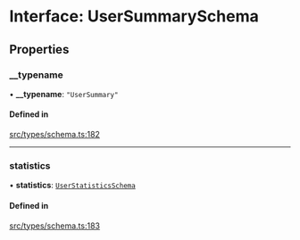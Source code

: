 # Interface: UserSummarySchema

## Properties

### \_\_typename

• **\_\_typename**: ``"UserSummary"``

#### Defined in

[src/types/schema.ts:182](https://github.com/bhavjitChauhan/khan-api/blob/9bcea3fc/src/types/schema.ts#L182)

___

### statistics

• **statistics**: [`UserStatisticsSchema`](api/interfaces/UserStatisticsSchema.md)

#### Defined in

[src/types/schema.ts:183](https://github.com/bhavjitChauhan/khan-api/blob/9bcea3fc/src/types/schema.ts#L183)
